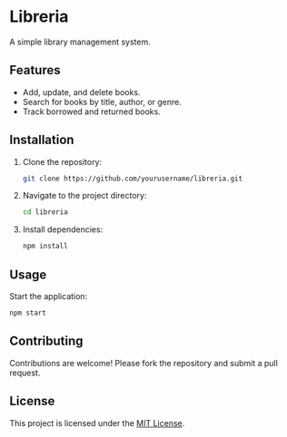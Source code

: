 # Libreria

A simple library management system.

## Features

- Add, update, and delete books.
- Search for books by title, author, or genre.
- Track borrowed and returned books.

## Installation

1. Clone the repository:
    ```bash
    git clone https://github.com/yourusername/libreria.git
    ```
2. Navigate to the project directory:
    ```bash
    cd libreria
    ```
3. Install dependencies:
    ```bash
    npm install
    ```

## Usage

Start the application:
```bash
npm start
```

## Contributing

Contributions are welcome! Please fork the repository and submit a pull request.

## License

This project is licensed under the [MIT License](LICENSE).